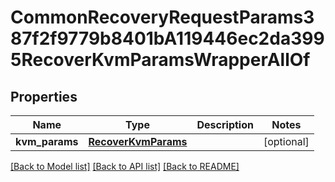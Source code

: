 # CommonRecoveryRequestParams387f2f9779b8401bA119446ec2da3995RecoverKvmParamsWrapperAllOf


## Properties
Name | Type | Description | Notes
------------ | ------------- | ------------- | -------------
**kvm_params** | [**RecoverKvmParams**](RecoverKvmParams.md) |  | [optional] 

[[Back to Model list]](../README.md#documentation-for-models) [[Back to API list]](../README.md#documentation-for-api-endpoints) [[Back to README]](../README.md)


